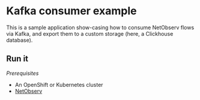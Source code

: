 # Kafka consumer example

This is a sample application show-casing how to consume NetObserv flows via Kafka, and export them to a custom storage (here, a Clickhouse database).

## Run it

*Prerequisites*

- An OpenShift or Kubernetes cluster
- [NetObserv]()
